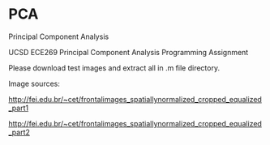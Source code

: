 # PCA
Principal Component Analysis

UCSD ECE269 Principal Component Analysis Programming Assignment


Please download test images and extract all in .m file directory.

Image sources:


http://fei.edu.br/~cet/frontalimages_spatiallynormalized_cropped_equalized_part1

http://fei.edu.br/~cet/frontalimages_spatiallynormalized_cropped_equalized_part2
